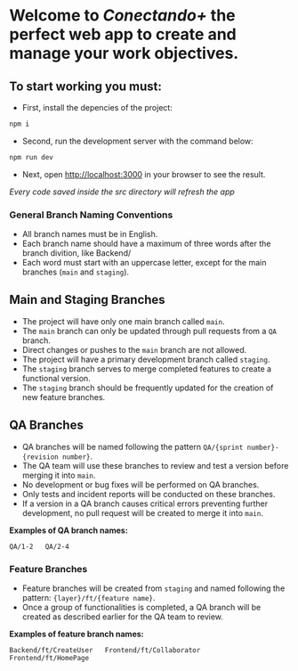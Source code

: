 # Welcome to *Conectando+* the perfect web app to create and manage your work objectives.

## To start working you must:


- First, install the depencies of the project:

```sh
npm i
```

- Second, run the development server with the command below:

```sh
npm run dev
```

- Next, open [http://localhost:3000](http://localhost:3000) in your browser to see the result.

*Every code saved inside the src directory will refresh the app*


### General Branch Naming Conventions
- All branch names must be in English.
- Each branch name should have a maximum of three words after the branch divition, like Backend/
- Each word must start with an uppercase letter, except for the main branches (`main` and `staging`).

## Main and Staging Branches
- The project will have only one main branch called `main`.
- The `main` branch can only be updated through pull requests from a `QA` branch.
- Direct changes or pushes to the `main` branch are not allowed.
- The project will have a primary development branch called `staging`.
- The `staging` branch serves to merge completed features to create a functional version.
- The `staging` branch should be frequently updated for the creation of new feature branches.

## QA Branches
- QA branches will be named following the pattern `QA/{sprint number}-{revision number}`.
- The QA team will use these branches to review and test a version before merging it into `main`.
- No development or bug fixes will be performed on QA branches.
- Only tests and incident reports will be conducted on these branches.
- If a version in a QA branch causes critical errors preventing further development, no pull request will be created to merge it into `main`.

**Examples of QA branch names:**
```
QA/1-2   QA/2-4
```

### Feature Branches
- Feature branches will be created from `staging` and named following the pattern: `{layer}/ft/{feature name}`.
- Once a group of functionalities is completed, a QA branch will be created as described earlier for the QA team to review.

**Examples of feature branch names:**
```
Backend/ft/CreateUser   Frontend/ft/Collaborator   Frontend/ft/HomePage
```